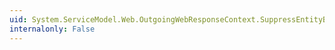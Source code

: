 ```yaml
---
uid: System.ServiceModel.Web.OutgoingWebResponseContext.SuppressEntityBody
internalonly: False
---
```

